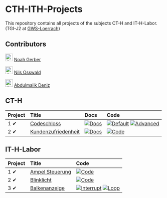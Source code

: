 # CTH-ITH-Projects
This repository contains all projects of the subjects CT-H and IT-H-Labor.
(TGI-J2 at [GWS-Loerrach](http://www.gws-loerrach.de/))

## Contributors
<img src="https://avatars.githubusercontent.com/u/47790983" alt="drawing" width="24"/> [Noah Gerber](https://github.com/hallojuhu)

<img src="https://avatars.githubusercontent.com/u/58339645" alt="drawing" width="24"/> [Nils Osswald](https://github.com/7rebux)

<img src="https://avatars.githubusercontent.com/u/82161986" alt="drawing" width="24"/> [Abdulmalik Deniz](https://github.com/Indianmicrosoftsupport)

## CT-H
| Project | Title | Docs | Code |
| :--- | :--- | :--- | :--- |
| 1 ✔ | [Codeschloss](CT-H/Projekt_1/Projekt_1_Aufgabe.pdf) | [![Docs](https://img.shields.io/badge/Docs-grey?style=for-the-badge&logo=MicrosoftWord)](CT-H/Projekt_1/Projekt_1_L%C3%B6sung.docx) | [![Default](https://img.shields.io/badge/Default-grey?style=for-the-badge&logo=C)](CT-H/Projekt_1/Keil_Standard/Main.c) [![Advanced](https://img.shields.io/badge/Advanced-grey?style=for-the-badge&logo=C)](CT-H/Projekt_1/Keil/Main.c) |
| 2 ✔ | [Kundenzufriedenheit](CT-H/Projekt_2/Projekt_2_Aufgabe.pdf) | [![Docs](https://img.shields.io/badge/Docs-grey?style=for-the-badge&logo=MicrosoftWord)](CT-H/Projekt_2/Projekt_2_Lösung.docx) | [![Code](https://img.shields.io/badge/Code-grey?style=for-the-badge&logo=C)](CT-H/Projekt_2/Keil/main.c) |

## IT-H-Labor
| Project | Title | Code |
| :--- | :--- | :--- |
| 1 ✔ | [Ampel Steuerung](IT-H-Labor/Projekt_1/Projekt_1_Aufgabe.pdf) | [![Code](https://img.shields.io/badge/Code-grey?style=for-the-badge&logo=C)](IT-H-Labor/Projekt_1/Keil/AmpelSteuerung.c) |
| 2 ✔ | [Blinklicht](IT-H-Labor/Projekt_2/Projekt_2_Aufgabe.pdf) | [![Code](https://img.shields.io/badge/Code-grey?style=for-the-badge&logo=C)](IT-H-Labor/Projekt_2/Keil/Blinklicht.c) |
| 3 ✔ | [Balkenanzeige](IT-H-Labor/Projekt_3/Projekt_3_Aufgabe.pdf) | [![Interrupt](https://img.shields.io/badge/Interrupt-grey?style=for-the-badge&logo=C)](https://img.shields.io/badge/Code-grey?style=for-the-badge&logo=C) [![Loop](https://img.shields.io/badge/Loop-grey?style=for-the-badge&logo=C)](IT-H-Labor/Projekt_3/Keil_Zählschleife/main.c) |